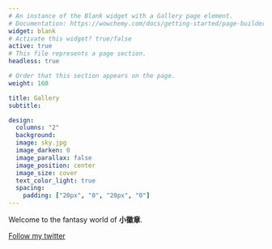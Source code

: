 ```yaml
---
# An instance of the Blank widget with a Gallery page element.
# Documentation: https://wowchemy.com/docs/getting-started/page-builder/
widget: blank
# Activate this widget? true/false
active: true
# This file represents a page section.
headless: true

# Order that this section appears on the page.
weight: 160

title: Gallery
subtitle:

design:
  columns: "2"
  background:
  image: sky.jpg
  image_darken: 0
  image_parallax: false
  image_position: center
  image_size: cover
  text_color_light: true
  spacing:
    padding: ["20px", "0", "20px", "0"]
---
```


Welcome to the fantasy world of **小徽章**.

[Follow my twitter](https://twitter.com/JianhuiZhang7?s=09)

